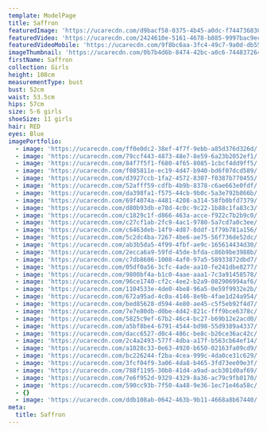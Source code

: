 ```yaml
---
template: ModelPage
title: Saffron
featuredImage: 'https://ucarecdn.com/d9bacf58-0375-4b45-a0dc-f74473683021/'
featuredVideo: 'https://ucarecdn.com/2424610e-5161-4678-b885-9997bac9ec73/'
featuredVideoMobile: 'https://ucarecdn.com/9f8bc6aa-3fc4-49c7-9a0d-db55c16a834e/'
imageThumbnail: 'https://ucarecdn.com/0b7b4d6b-8474-42bc-a0c6-744837264fc1/'
firstName: Saffron
collection: Girls
height: 108cm
measurementType: bust
bust: 52cm
waist: 53.5cm
hips: 57cm
size: 5-6 girls
shoeSize: 11 girls
hair: RED
eyes: Blue
imagePortfolio:
  - image: 'https://ucarecdn.com/ff0e0dc2-38ef-4f7f-9ebb-a85d376d326d/'
  - image: 'https://ucarecdn.com/79ccf443-4873-48e7-8e59-6a23b2052ef1/'
  - image: 'https://ucarecdn.com/84f7f5f1-f680-4f65-8085-1cbcf4dd9ff5/'
  - image: 'https://ucarecdn.com/f085811e-ec19-4d47-b940-bd6f07dcd589/'
  - image: 'https://ucarecdn.com/d3927ccb-1fa2-4572-8307-f0387b770455/'
  - image: 'https://ucarecdn.com/52afff59-cdfb-4b9b-8378-c6ae663e0fdf/'
  - image: 'https://ucarecdn.com/da398fa1-f575-44cb-9b0c-5a3e792b866b/'
  - image: 'https://ucarecdn.com/69f4074a-4481-4208-a314-58fb0bfd7379/'
  - image: 'https://ucarecdn.com/d80b93db-e78d-4c0c-9c22-1b88c1fa83c3/'
  - image: 'https://ucarecdn.com/c1829c1f-d866-463a-acce-f922c7b2b9c0/'
  - image: 'https://ucarecdn.com/c27cf1ab-2fc9-4ac1-9780-5a7cd7a0c3ee/'
  - image: 'https://ucarecdn.com/c6463deb-14f9-4d87-8ddf-1f79b781a156/'
  - image: 'https://ucarecdn.com/5c2dc4ba-7267-4be6-ae75-56f736de52dc/'
  - image: 'https://ucarecdn.com/ab3b5da5-4f99-4fbf-ae9c-165614434d30/'
  - image: 'https://ucarecdn.com/2ecca6a9-59fd-45de-bfda-c86b9be3988b/'
  - image: 'https://ucarecdn.com/c7db8606-1008-4af0-97a5-58933872dbd7/'
  - image: 'https://ucarecdn.com/05df0a56-3cfc-4ade-aa10-fe241dbe8277/'
  - image: 'https://ucarecdn.com/9800bf4a-b1c0-4aae-aaa1-7c3a91458578/'
  - image: 'https://ucarecdn.com/96ce1740-cf2c-4ee2-b2a9-082906994af6/'
  - image: 'https://ucarecdn.com/1104533e-4de0-4be8-96a5-0e59f9932e2b/'
  - image: 'https://ucarecdn.com/672a95ad-4c0a-4146-8e9b-4fae1d24a954/'
  - image: 'https://ucarecdn.com/bed85628-d594-4e80-ae45-c5f5eb92f4d7/'
  - image: 'https://ucarecdn.com/7e7e80db-d0be-4d42-821c-fff9bce6378c/'
  - image: 'https://ucarecdn.com/5825c9ef-67b2-46c4-bc27-b69b12e2acd0/'
  - image: 'https://ucarecdn.com/a5bf8be4-6791-4544-bd98-55d9389a4337/'
  - image: 'https://ucarecdn.com/dacc6527-d0c4-486c-be8c-b26ce36ac42c/'
  - image: 'https://ucarecdn.com/2c4a2493-577f-4dba-a17f-b563cb64ef14/'
  - image: 'https://ucarecdn.com/a1028c33-0e63-4920-b650-02163fa09cd9/'
  - image: 'https://ucarecdn.com/bc226244-f2ba-4cea-999c-4da0ce31c629/'
  - image: 'https://ucarecdn.com/3fcf04f9-3a06-4da8-b465-3fd73ee09e3f/'
  - image: 'https://ucarecdn.com/788f1195-30b8-41d4-a9ad-acb301d0af69/'
  - image: 'https://ucarecdn.com/7e6f952d-9329-4329-8a36-ac79c9fb0170/'
  - image: 'https://ucarecdn.com/590cc93b-7f50-4a48-9e36-1ec71e46a58c/'
  - {}
  - image: 'https://ucarecdn.com/ddb108ab-0642-463b-9b11-4668a8b67440/'
meta:
  title: Saffron
---
```


